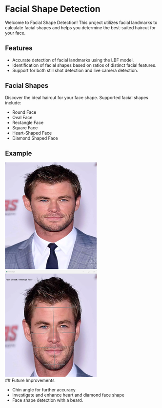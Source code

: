 # Facial Shape Detection

Welcome to Facial Shape Detection! This project utilizes facial landmarks to calculate facial shapes and helps you determine the best-suited haircut for your face.

## Features

- Accurate detection of facial landmarks using the LBF model.
- Identification of facial shapes based on ratios of distinct facial features.
- Support for both still shot detection and live camera detection.

## Facial Shapes

Discover the ideal haircut for your face shape. Supported facial shapes include:

- Round Face
- Oval Face
- Rectangle Face
- Square Face
- Heart-Shaped Face
- Diamond Shaped Face

## Example
<div>
<img src="faces/rectangle/rectangle.png" alt="Example Image" width="300" height="350">
<img src="faces/rectangle/positive-test.png" alt="Example Image" width="300" height="350">
</div>
## Future Improvements

- Chin angle for further accuracy 
- Investigate and enhance heart and diamond face shape 
- Face shape detection with a beard.
